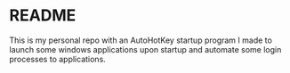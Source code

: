 # README #

This is my personal repo with an AutoHotKey startup program I made to launch some windows applications upon startup and automate some login processes to applications.